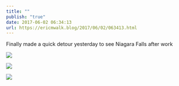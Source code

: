 ```yaml
---
title: ""
publish: "true"
date: 2017-06-02 06:34:13
url: https://ericmwalk.blog/2017/06/02/063413.html
---
```


Finally made a quick detour yesterday to see Niagara Falls after work

![](https://ericmwalk.blog/uploads/2022/5dc4adc6f1.jpg)

![](https://ericmwalk.blog/uploads/2022/c998d7cd86.jpg)

![](https://ericmwalk.blog/uploads/2022/5b195757a8.jpg)